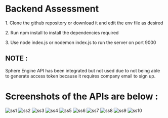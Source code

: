 <h1>Backend Assessment</h1>
<p>1. Clone the github repository or download it and edit the env file as desired</p>

<p>2. Run npm install to install the dependencies required</p>
<p>3. Use node index.js or nodemon index.js to run the server on port 9000</p>

<h2>NOTE : </h2><span>Sphere Engine API has been integrated but not used due to not being able to generate access token because it requires company email to sign up.</span>

<h1>Screenshots of the APIs are below : </h1>

![ss1](https://github.com/ACE3E3/comet-labs-backend/assets/53176174/42d7c5f3-17af-49d0-865e-92988a5f3c15)
![ss2](https://github.com/ACE3E3/comet-labs-backend/assets/53176174/8704d7f8-50b4-4c8f-816c-1c4e9357551e)
![ss3](https://github.com/ACE3E3/comet-labs-backend/assets/53176174/99f71e3b-7811-4e3b-920a-4171c55987aa)
![ss4](https://github.com/ACE3E3/comet-labs-backend/assets/53176174/304c3968-8644-417c-8941-17cd6af65c83)
![ss5](https://github.com/ACE3E3/comet-labs-backend/assets/53176174/87e549cc-9a6e-4dce-a54a-7530f6f828bb)
![ss6](https://github.com/ACE3E3/comet-labs-backend/assets/53176174/305a41bf-b3b8-423f-b539-36138b40f9db)
![ss7](https://github.com/ACE3E3/comet-labs-backend/assets/53176174/840fcefa-1ae8-4f68-82ea-ad458a3c690d)
![ss8](https://github.com/ACE3E3/comet-labs-backend/assets/53176174/016ecc3c-3f63-4e1c-8212-87459d30da72)
![ss9](https://github.com/ACE3E3/comet-labs-backend/assets/53176174/88421590-8411-4ed1-9957-4a48454d6e5a)
![ss10](https://github.com/ACE3E3/comet-labs-backend/assets/53176174/35104f27-84d3-480d-99a3-250101696df8)
